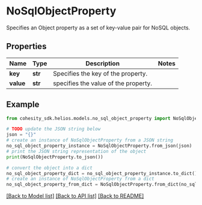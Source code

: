 # NoSqlObjectProperty

Specifies an Object property as a set of key-value pair for NoSQL objects.

## Properties

Name | Type | Description | Notes
------------ | ------------- | ------------- | -------------
**key** | **str** | Specifies the key of the property. | 
**value** | **str** | specifies the value of the property. | 

## Example

```python
from cohesity_sdk.helios.models.no_sql_object_property import NoSqlObjectProperty

# TODO update the JSON string below
json = "{}"
# create an instance of NoSqlObjectProperty from a JSON string
no_sql_object_property_instance = NoSqlObjectProperty.from_json(json)
# print the JSON string representation of the object
print(NoSqlObjectProperty.to_json())

# convert the object into a dict
no_sql_object_property_dict = no_sql_object_property_instance.to_dict()
# create an instance of NoSqlObjectProperty from a dict
no_sql_object_property_from_dict = NoSqlObjectProperty.from_dict(no_sql_object_property_dict)
```
[[Back to Model list]](../README.md#documentation-for-models) [[Back to API list]](../README.md#documentation-for-api-endpoints) [[Back to README]](../README.md)


